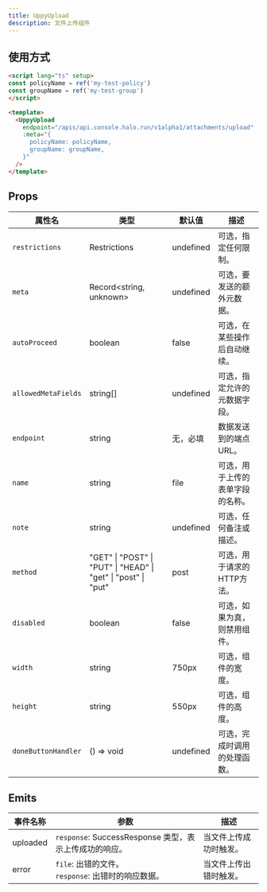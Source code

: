 ```yaml
---
title: UppyUpload
description: 文件上传组件
---
```


## 使用方式

```html
<script lang="ts" setup>
const policyName = ref('my-test-policy')
const groupName = ref('my-test-group')
</script>

<template>
  <UppyUpload
    endpoint="/apis/api.console.halo.run/v1alpha1/attachments/upload"
    :meta="{
      policyName: policyName,
      groupName: groupName,
    }"
  />
</template>
```

## Props

| 属性名              | 类型                                                           | 默认值    | 描述                           |
|---------------------|----------------------------------------------------------------|-----------|------------------------------|
| `restrictions`      | Restrictions                                                   | undefined | 可选，指定任何限制。             |
| `meta`              | Record<string, unknown>                                        | undefined | 可选，要发送的额外元数据。       |
| `autoProceed`       | boolean                                                        | false     | 可选，在某些操作后自动继续。     |
| `allowedMetaFields` | string[]                                                       | undefined | 可选，指定允许的元数据字段。     |
| `endpoint`          | string                                                         | 无，必填   | 数据发送到的端点URL。           |
| `name`              | string                                                         | file      | 可选，用于上传的表单字段的名称。 |
| `note`              | string                                                         | undefined | 可选，任何备注或描述。           |
| `method`            | "GET" \| "POST" \| "PUT" \| "HEAD" \| "get" \| "post" \| "put" | post      | 可选，用于请求的HTTP方法。       |
| `disabled`          | boolean                                                        | false     | 可选，如果为真，则禁用组件。      |
| `width`             | string                                                         | 750px     | 可选，组件的宽度。               |
| `height`            | string                                                         | 550px     | 可选，组件的高度。               |
| `doneButtonHandler` | () => void                                                     | undefined | 可选，完成时调用的处理函数。     |

## Emits

| 事件名称 | 参数                                                   | 描述                  |
|----------|------------------------------------------------------|---------------------|
| uploaded | `response`: SuccessResponse 类型，表示上传成功的响应。   | 当文件上传成功时触发。 |
| error    | `file`: 出错的文件。<br />`response`: 出错时的响应数据。 | 当文件上传出错时触发。 |
